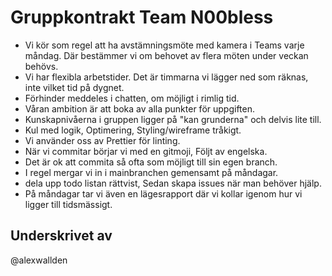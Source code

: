 # Gruppkontrakt Team N00bless

* Vi kör som regel att ha avstämningsmöte med kamera i Teams varje måndag. Där bestämmer vi om behovet av flera möten under veckan behövs.
* Vi har flexibla arbetstider. Det är timmarna vi lägger ned som räknas, inte vilket tid på dygnet. 
* Förhinder meddeles i chatten, om möjligt i rimlig tid.
* Våran ambition är att boka av alla punkter för uppgiften. 
* Kunskapnivåerna i gruppen ligger på "kan grunderna" och delvis lite till.   
* Kul med logik, Optimering, Styling/wireframe tråkigt.
* Vi använder oss av Prettier för linting.
* När vi commitar börjar vi med en gitmoji, Följt av engelska. 
* Det är ok att commita så ofta som möjligt till sin egen branch. 
* I regel mergar vi in i mainbranchen gemensamt på måndagar. 
* dela upp todo listan rättvist, Sedan skapa issues när man behöver hjälp. 
* På måndagar tar vi även en lägesrapport där vi kollar igenom hur vi ligger till tidsmässigt. 



## Underskrivet av
@alexwallden
